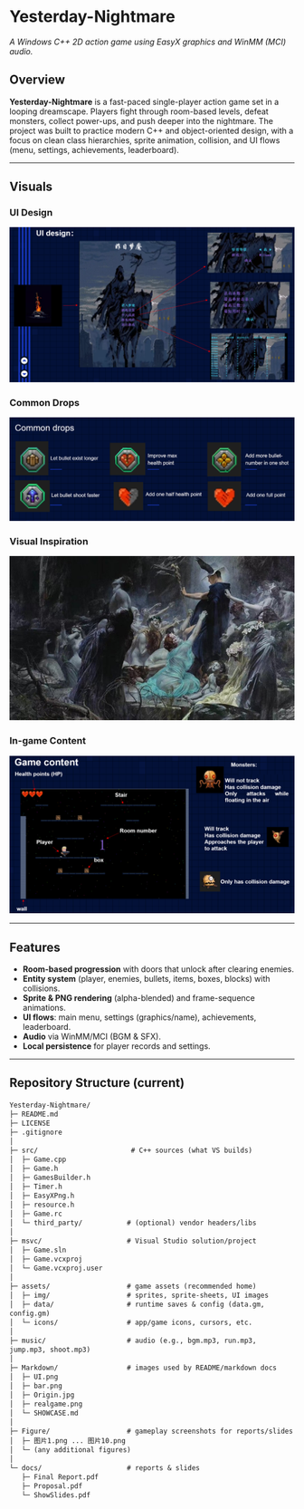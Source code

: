 # Yesterday-Nightmare

*A Windows C++ 2D action game using EasyX graphics and WinMM (MCI) audio.*

## Overview
**Yesterday-Nightmare** is a fast-paced single-player action game set in a looping dreamscape. Players fight through room-based levels, defeat monsters, collect power-ups, and push deeper into the nightmare. The project was built to practice modern C++ and object-oriented design, with a focus on clean class hierarchies, sprite animation, collision, and UI flows (menu, settings, achievements, leaderboard).

---

## Visuals

### UI Design
![UI design](Markdown/UI.png)

### Common Drops
![Common drops](Markdown/bar.png)

### Visual Inspiration
![Visual inspiration](Markdown/Origin.jpg)

### In-game Content
![In-game content](Markdown/realgame.png)



---

## Features
- **Room-based progression** with doors that unlock after clearing enemies.
- **Entity system** (player, enemies, bullets, items, boxes, blocks) with collisions.
- **Sprite & PNG rendering** (alpha-blended) and frame-sequence animations.
- **UI flows**: main menu, settings (graphics/name), achievements, leaderboard.
- **Audio** via WinMM/MCI (BGM & SFX).
- **Local persistence** for player records and settings.

---

## Repository Structure (current)

```text
Yesterday-Nightmare/
├─ README.md
├─ LICENSE
├─ .gitignore
│
├─ src/                       # C++ sources (what VS builds)
│  ├─ Game.cpp
│  ├─ Game.h
│  ├─ GamesBuilder.h
│  ├─ Timer.h
│  ├─ EasyXPng.h
│  ├─ resource.h
│  ├─ Game.rc
│  └─ third_party/           # (optional) vendor headers/libs
│
├─ msvc/                     # Visual Studio solution/project
│  ├─ Game.sln
│  ├─ Game.vcxproj
│  └─ Game.vcxproj.user
│
├─ assets/                   # game assets (recommended home)
│  ├─ img/                   # sprites, sprite-sheets, UI images
│  ├─ data/                  # runtime saves & config (data.gm, config.gm)
│  └─ icons/                 # app/game icons, cursors, etc.
│
├─ music/                    # audio (e.g., bgm.mp3, run.mp3, jump.mp3, shoot.mp3)
│
├─ Markdown/                 # images used by README/markdown docs
│  ├─ UI.png
│  ├─ bar.png
│  ├─ Origin.jpg
│  ├─ realgame.png
│  └─ SHOWCASE.md
│
├─ Figure/                   # gameplay screenshots for reports/slides
│  ├─ 图片1.png ... 图片10.png
│  └─ (any additional figures)
│
└─ docs/                     # reports & slides
   ├─ Final Report.pdf
   ├─ Proposal.pdf
   └─ ShowSlides.pdf
